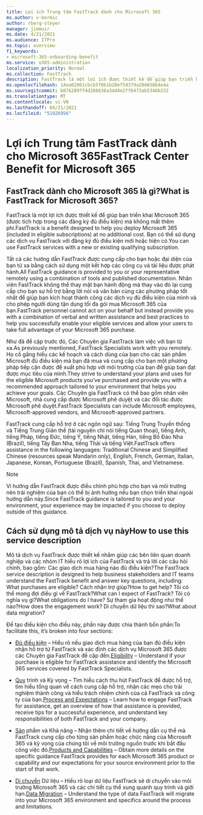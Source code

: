 ```yaml
---
title: Lợi ích Trung tâm FastTrack dành cho Microsoft 365
ms.author: v-bermic
author: rberg-steyer
manager: jimmuir
ms.date: 4/21/2021
ms.audience: ITPro
ms.topic: overview
f1_keywords:
- microsoft-365-onboarding-benefit
ms.service: o365-administration
localization_priority: Normal
ms.collection: FastTrack
description: FastTrack là một lợi ích được thiết kế để giúp bạn triển khai Microsoft 365 (được tích hợp trong các đăng ký đủ điều kiện) mà không mất thêm phí. Bạn có thể sử dụng các dịch vụ FastTrack với đăng ký đủ điều kiện mới hoặc hiện có.
ms.openlocfilehash: 14ea02061cbcb5f0b1b20ef5d379a204658b4e4a
ms.sourcegitcommit: b8762897f4d286636a3dd4e2ff6473ab5346b232
ms.translationtype: MT
ms.contentlocale: vi-VN
ms.lasthandoff: 04/21/2021
ms.locfileid: "51926956"
---
```

# <a name="fasttrack-center-benefit-for-microsoft-365"></a><span data-ttu-id="87114-104">Lợi ích Trung tâm FastTrack dành cho Microsoft 365</span><span class="sxs-lookup"><span data-stu-id="87114-104">FastTrack Center Benefit for Microsoft 365</span></span>

## <a name="what-is-fasttrack-for-microsoft-365"></a><span data-ttu-id="87114-105">FastTrack dành cho Microsoft 365 là gì?</span><span class="sxs-lookup"><span data-stu-id="87114-105">What is FastTrack for Microsoft 365?</span></span>

<span data-ttu-id="87114-106">FastTrack là một lợi ích được thiết kế để giúp bạn triển khai Microsoft 365 (được tích hợp trong các đăng ký đủ điều kiện) mà không mất thêm phí.</span><span class="sxs-lookup"><span data-stu-id="87114-106">FastTrack is a benefit designed to help you deploy Microsoft 365 (included in eligible subscriptions) at no additional cost.</span></span> <span data-ttu-id="87114-107">Bạn có thể sử dụng các dịch vụ FastTrack với đăng ký đủ điều kiện mới hoặc hiện có.</span><span class="sxs-lookup"><span data-stu-id="87114-107">You can use FastTrack services with a new or existing qualifying subscription.</span></span>

<span data-ttu-id="87114-108">Tất cả các hướng dẫn FastTrack được cung cấp cho bạn hoặc đại diện của bạn từ xa bằng cách sử dụng một kết hợp các công cụ và tài liệu được phát hành.</span><span class="sxs-lookup"><span data-stu-id="87114-108">All FastTrack guidance is provided to you or your representative remotely using a combination of tools and published documentation.</span></span> <span data-ttu-id="87114-109">Nhân viên FastTrack không thể thay mặt bạn hành động mà thay vào đó lại cung cấp cho bạn sự hỗ trợ bằng lời nói và văn bản cùng các phương pháp tốt nhất để giúp bạn kích hoạt thành công các dịch vụ đủ điều kiện của mình và cho phép người dùng tận dụng tối đa gói mua Microsoft 365 của bạn.</span><span class="sxs-lookup"><span data-stu-id="87114-109">FastTrack personnel cannot act on your behalf but instead provide you with a combination of verbal and written assistance and best practices to help you successfully enable your eligible services and allow your users to take full advantage of your Microsoft 365 purchase.</span></span>

<span data-ttu-id="87114-110">Như đã đề cập trước đó, Các Chuyên gia FastTrack làm việc với bạn từ xa.</span><span class="sxs-lookup"><span data-stu-id="87114-110">As previously mentioned, FastTrack Specialists work with you remotely.</span></span> <span data-ttu-id="87114-111">Họ cố gắng hiểu các kế hoạch và cách dùng của bạn cho các sản phẩm Microsoft đủ điều kiện mà bạn đã mua và cung cấp cho bạn một phương pháp tiếp cận được đề xuất phù hợp với môi trường của bạn để giúp bạn đạt được mục tiêu của mình.</span><span class="sxs-lookup"><span data-stu-id="87114-111">They strive to understand your plans and uses for the eligible Microsoft products you’ve purchased and provide you with a recommended approach tailored to your environment that helps you achieve your goals.</span></span> <span data-ttu-id="87114-112">Các Chuyên gia FastTrack có thể bao gồm nhân viên Microsoft, nhà cung cấp được Microsoft phê duyệt và các đối tác được Microsoft phê duyệt.</span><span class="sxs-lookup"><span data-stu-id="87114-112">FastTrack Specialists can include Microsoft employees, Microsoft-approved vendors, and Microsoft-approved partners.</span></span>

<span data-ttu-id="87114-113">FastTrack cung cấp hỗ trợ ở các ngôn ngữ sau: Tiếng Trung Truyền thống và Tiếng Trung Giản thể (tài nguyên chỉ nói tiếng Quan thoại), tiếng Anh, tiếng Pháp, tiếng Đức, tiếng Ý, tiếng Nhật, tiếng Hàn, tiếng Bồ Đào Nha (Brazil), tiếng Tây Ban Nha, tiếng Thái và tiếng Việt.</span><span class="sxs-lookup"><span data-stu-id="87114-113">FastTrack offers assistance in the following languages: Traditional Chinese and Simplified Chinese (resources speak Mandarin only), English, French, German, Italian, Japanese, Korean, Portuguese (Brazil), Spanish, Thai, and Vietnamese.</span></span>

> [!NOTE]
> <span data-ttu-id="87114-114">Vì hướng dẫn FastTrack được điều chỉnh phù hợp cho bạn và môi trường nên trải nghiệm của bạn có thể bị ảnh hưởng nếu bạn chọn triển khai ngoài hướng dẫn này.</span><span class="sxs-lookup"><span data-stu-id="87114-114">Since FastTrack guidance is tailored to you and your environment, your experience may be impacted if you choose to deploy outside of this guidance.</span></span>

## <a name="how-to-use-this-service-description"></a><span data-ttu-id="87114-115">Cách sử dụng mô tả dịch vụ này</span><span class="sxs-lookup"><span data-stu-id="87114-115">How to use this service description</span></span>

<span data-ttu-id="87114-116">Mô tả dịch vụ FastTrack được thiết kế nhằm giúp các bên liên quan doanh nghiệp và các nhóm IT hiểu rõ lợi ích của FastTrack và trả lời các câu hỏi chính, bao gồm: Các giao dịch mua hàng nào đủ điều kiện?</span><span class="sxs-lookup"><span data-stu-id="87114-116">The FastTrack service description is designed to help business stakeholders and IT teams understand the FastTrack benefit and answer key questions, including: What purchases are eligible?</span></span> <span data-ttu-id="87114-117">Cách nhận trợ giúp?</span><span class="sxs-lookup"><span data-stu-id="87114-117">How to get help?</span></span> <span data-ttu-id="87114-118">Tôi có thể mong đợi điều gì về FastTrack?</span><span class="sxs-lookup"><span data-stu-id="87114-118">What can I expect of FastTrack?</span></span> <span data-ttu-id="87114-119">Tôi có nghĩa vụ gì?</span><span class="sxs-lookup"><span data-stu-id="87114-119">What obligations do I have?</span></span> <span data-ttu-id="87114-120">Sự tham gia hoạt động như thế nào?</span><span class="sxs-lookup"><span data-stu-id="87114-120">How does the engagement work?</span></span> <span data-ttu-id="87114-121">Di chuyển dữ liệu thì sao?</span><span class="sxs-lookup"><span data-stu-id="87114-121">What about data migration?</span></span>

<span data-ttu-id="87114-122">Để tạo điều kiện cho điều này, phần này được chia thành bốn phần:</span><span class="sxs-lookup"><span data-stu-id="87114-122">To facilitate this, it’s broken into four sections:</span></span>

  - <span data-ttu-id="87114-123">[Đủ điều kiện](eligibility.md) – Hiểu rõ nếu giao dịch mua hàng của bạn đủ điều kiện nhận hỗ trợ từ FastTrack và xác định các dịch vụ Microsoft 365 được các Chuyên gia FastTrack đề cập đến.</span><span class="sxs-lookup"><span data-stu-id="87114-123">[Eligibility](eligibility.md) – Understand if your purchase is eligible for FastTrack assistance and identify the Microsoft 365 services covered by FastTrack Specialists.</span></span>

  - <span data-ttu-id="87114-124">[Quy](process-and-expectations.md) trình và Kỳ vọng – Tìm hiểu cách thu hút FastTrack để được hỗ trợ, tìm hiểu tổng quan về cách cung cấp hỗ trợ, nhận các mẹo cho trải nghiệm thành công và hiểu trách nhiệm chính của cả FastTrack và công ty của bạn.</span><span class="sxs-lookup"><span data-stu-id="87114-124">[Process and Expectations](process-and-expectations.md) – Learn how to engage FastTrack for assistance, get an overview of how that assistance is provided, receive tips for a successful experience, and understand key responsibilities of both FastTrack and your company.</span></span>

  - <span data-ttu-id="87114-125">[Sản](products-and-capabilities.md) phẩm và Khả năng – Nhận thêm chi tiết về hướng dẫn cụ thể mà FastTrack cung cấp cho từng sản phẩm hoặc chức năng của Microsoft 365 và kỳ vọng của chúng tôi về môi trường nguồn trước khi bắt đầu công việc đó.</span><span class="sxs-lookup"><span data-stu-id="87114-125">[Products and Capabilities](products-and-capabilities.md) – Obtain more details on the specific guidance FastTrack provides for each Microsoft 365 product or capability and our expectations for your source environment prior to the start of that work.</span></span>

  - <span data-ttu-id="87114-126">[Di chuyển](data-migration.md) Dữ liệu – Hiểu rõ loại dữ liệu FastTrack sẽ di chuyển vào môi trường Microsoft 365 và các chi tiết cụ thể xung quanh quy trình và giới hạn.</span><span class="sxs-lookup"><span data-stu-id="87114-126">[Data Migration](data-migration.md) – Understand the type of data FastTrack will migrate into your Microsoft 365 environment and specifics around the process and limitations.</span></span>
